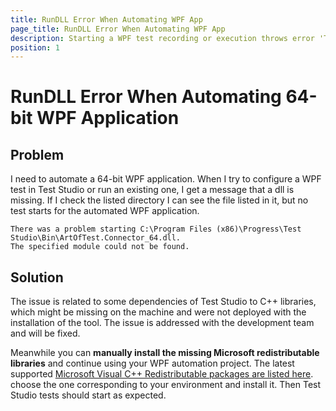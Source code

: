 ```yaml
---
title: RunDLL Error When Automating WPF App
page_title: RunDLL Error When Automating WPF App
description: Starting a WPF test recording or execution throws error 'There was a problem starting "C:\Program Files (x86)\Progress\Test Studio\Bin\ArtOfTest.Connector_64.dll". The specified module could not be found.' and doesn't start the run. Testing a 64-bit WPF application throws error in Test Studio.
position: 1
---
```

# RunDLL Error When Automating 64-bit WPF Application

## Problem

I need to automate a 64-bit WPF application. When I try to configure a WPF test in Test Studio or run an existing one, I get a message that a dll is missing. If I check the listed directory I can see the file listed in it, but no test starts for the automated WPF application.

````
There was a problem starting C:\Program Files (x86)\Progress\Test Studio\Bin\ArtOfTest.Connector_64.dll. 
The specified module could not be found.
````

## Solution

The issue is related to some dependencies of Test Studio to C++ libraries, which might be missing on the machine and were not deployed with the installation of the tool. The issue is addressed with the development team and will be fixed.

Meanwhile you can __manually install the missing Microsoft redistributable libraries__ and continue using your WPF automation project. The latest supported <a href="https://docs.microsoft.com/en-us/cpp/windows/latest-supported-vc-redist?view=msvc-170#visual-studio-2015-2017-2019-and-2022" target="_blank">Microsoft Visual C++ Redistributable packages are listed here</a>. choose the one corresponding to your environment and install it. Then Test Studio tests should start as expected.
